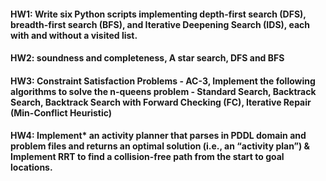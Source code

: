 #### HW1: Write six Python scripts implementing depth-first search (DFS), breadth-first search (BFS), and Iterative Deepening Search (IDS), each with and without a visited list.

#### HW2: soundness and completeness, A star search, DFS and BFS

#### HW3: Constraint Satisfaction Problems - AC-3, Implement the following algorithms to solve the n-queens problem - Standard Search, Backtrack Search,  Backtrack Search with Forward Checking (FC), Iterative Repair (Min-Conflict Heuristic)

#### HW4: Implement* an activity planner that parses in PDDL domain and problem files and returns an optimal solution (i.e., an “activity plan”) & Implement RRT to find a collision-free path from the start to goal locations.
